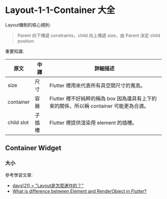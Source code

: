 # Layout-1-1-Container 大全

Layout機制的核心規則: 
> Parent 向下傳遞 constraints，child 向上傳遞 size，由 Parent 決定 child position

重要知識:

| 原文         | 中譯  | 詳細描述                                                   |
|------------|-----|--------------------------------------------------------|
| size       | 尺寸  | Flutter 裡用來代表所有具空間尺寸的寬高。                               |
| container  | 容器  | Flutter 裡不好純粹的稱為 box 因為還具有上下約束的關係，所以稱 container 可能更為合適。 |
| child slot | 子插槽 | Flutter 裡提供渲染用 element 的插槽。                             |

## Container Widget

### 大小

參考學習文章:
- [days[21] = "Layout是怎麼運作的？"](https://ithelp.ithome.com.tw/articles/10242088)
- [What is difference between Element and RenderObject in Flutter?
](https://stackoverflow.com/questions/64073264/what-is-difference-between-element-and-renderobject-in-flutter)
